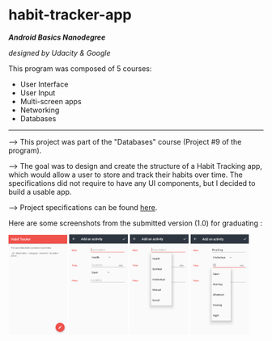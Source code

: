 # habit-tracker-app

**_Android Basics Nanodegree_**

   _designed by Udacity & Google_

This program was composed of 5 courses:
* User Interface
* User Input
* Multi-screen apps
* Networking
* Databases

---

--> This project was part of the "Databases" course (Project #9 of the program).

--> The goal was to design and create the structure of a Habit Tracking app, which would allow a user to store and track their habits over time. The specifications did not require to have any UI components, but I decided to build a usable app.

--> Project specifications can be found [here](documentation/udacity-abn-habit-tracker-app-specifications.pdf).

Here are some screenshots from the submitted version (1.0) for graduating :

<img src ="documentation/screenshots/udacity-abn-habit-tracker-app-v1.0-ss1.png?raw=true" width="23%"></img>
<img src ="documentation/screenshots/udacity-abn-habit-tracker-app-v1.0-ss2.png?raw=true" width="23%"></img>
<img src ="documentation/screenshots/udacity-abn-habit-tracker-app-v1.0-ss3.png?raw=true" width="23%"></img>
<img src ="documentation/screenshots/udacity-abn-habit-tracker-app-v1.0-ss4.png?raw=true" width="23%"></img>
